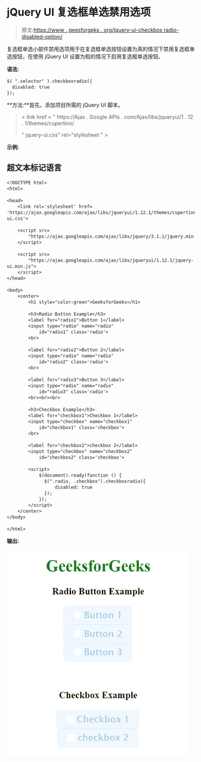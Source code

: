 # jQuery UI 复选框单选禁用选项

> 原文:[https://www . geesforgeks . org/jquery-ui-checkbox radio-disabled-option/](https://www.geeksforgeeks.org/jquery-ui-checkboxradio-disabled-option/)

复选框单选小部件禁用选项用于在复选框单选按钮设置为真的情况下禁用复选框单选按钮，在使用 jQuery UI 设置为假的情况下启用复选框单选按钮。

**语法:**

```
$( ".selector" ).checkboxradio({
  disabled: true
});
```

**方法:**首先，添加项目所需的 jQuery UI 脚本。

> < link href = " https://Ajax . Google APIs . com/Ajax/libs/jqueryui/1 . 12 . 1/themes/cupertino/
> 
> " jquery-ui.css" rel="stylesheet " >

**示例:**

## 超文本标记语言

```
<!DOCTYPE html>
<html>

<head>
    <link rel='stylesheet' href=
'https://ajax.googleapis.com/ajax/libs/jqueryui/1.12.1/themes/cupertino/jquery-ui.css'>

    <script src=
        "https://ajax.googleapis.com/ajax/libs/jquery/3.1.1/jquery.min.js">
    </script>

    <script src=
        "https://ajax.googleapis.com/ajax/libs/jqueryui/1.12.1/jquery-ui.min.js">
    </script>
</head>

<body>
    <center>
        <h1 style="color:green">GeeksforGeeks</h1>

        <h3>Radio Button Example</h3>
        <label for="radio1">Button 1</label>
        <input type="radio" name="radio" 
            id="radio1" class='radio'>
        <br>

        <label for="radio2">Button 2</label>
        <input type="radio" name="radio" 
            id="radio2" class='radio'>
        <br>

        <label for="radio3">Button 3</label>
        <input type="radio" name="radio" 
            id="radio3" class='radio'>
        <br><br><br>

        <h3>Checkbox Example</h3>
        <label for="checkbox1">Checkbox 1</label>
        <input type="checkbox" name="checkbox1" 
            id="checkbox1" class='checkbox'>
        <br>

        <label for="checkbox2">checkbox 2</label>
        <input type="checkbox" name="checkbox2" 
            id="checkbox2" class='checkbox'>

        <script>
            $(document).ready(function () {
              $(".radio, .checkbox").checkboxradio({
                  disabled: true
              });
            }); 
        </script>
    </center>
</body>

</html>
```

**输出:**

![](img/ce66bce5e908733926bd3e12fbb089a7.png)